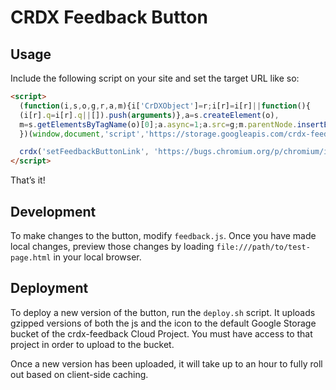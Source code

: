 # CRDX Feedback Button

## Usage

Include the following script on your site and set the target URL like so:

```html
<script>
  (function(i,s,o,g,r,a,m){i['CrDXObject']=r;i[r]=i[r]||function(){
  (i[r].q=i[r].q||[]).push(arguments)},a=s.createElement(o),
  m=s.getElementsByTagName(o)[0];a.async=1;a.src=g;m.parentNode.insertBefore(a,m)
  })(window,document,'script','https://storage.googleapis.com/crdx-feedback.appspot.com/feedback.js','crdx');

  crdx('setFeedbackButtonLink', 'https://bugs.chromium.org/p/chromium/issues/entry?labels=Infra-DX');
</script>
```

That’s it!

## Development

To make changes to the button, modify `feedback.js`. Once you have made
local changes, preview those changes by loading `file:///path/to/test-page.html`
in your local browser.

## Deployment

To deploy a new version of the button, run the `deploy.sh` script. It uploads
gzipped versions of both the js and the icon to the default Google Storage
bucket of the crdx-feedback Cloud Project. You must have access to that
project in order to upload to the bucket.

Once a new version has been uploaded, it will take up to an hour to fully
roll out based on client-side caching.

